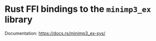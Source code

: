 Rust FFI bindings to the `minimp3_ex` library
=============================================

Documentation: https://docs.rs/minimp3_ex-sys/
